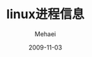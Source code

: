 ---
layout:     post
title:      linux进程信息
subtitle:   
date:       2009-11-03
author:     Mehaei
header-img: img/post-bg-os-metro.jpg
catalog: true
tags:
    - python
---